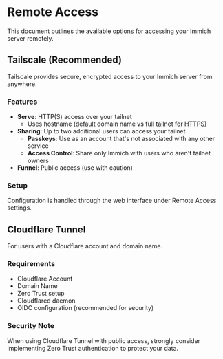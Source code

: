 # Remote Access

This document outlines the available options for accessing your Immich server remotely.

## Tailscale (Recommended)

Tailscale provides secure, encrypted access to your Immich server from anywhere.

### Features
- **Serve**: HTTP(S) access over your tailnet
  - Uses hostname (default domain name vs full tailnet for HTTPS)
- **Sharing**: Up to two additional users can access your tailnet
  - **Passkeys**: Use as an account that's not associated with any other service
  - **Access Control**: Share only Immich with users who aren't tailnet owners
- **Funnel**: Public access (use with caution)

### Setup
Configuration is handled through the web interface under Remote Access settings.

## Cloudflare Tunnel

For users with a Cloudflare account and domain name.

### Requirements
- Cloudflare Account
- Domain Name
- Zero Trust setup
- Cloudflared daemon
- OIDC configuration (recommended for security)

### Security Note
When using Cloudflare Tunnel with public access, strongly consider implementing Zero Trust authentication to protect your data.
